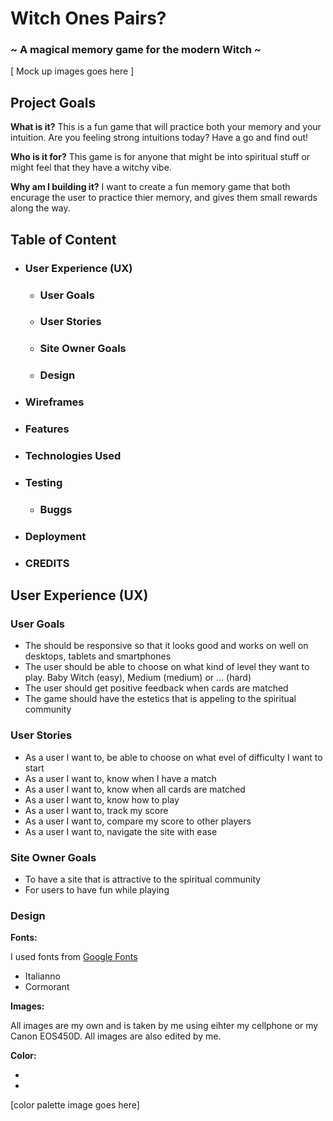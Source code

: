 # Witch Ones Pairs?
### ~ A magical memory game for the modern Witch ~

[ Mock up images goes here ]

## Project Goals
**What is it?** 
This is a fun game that will practice both your memory and your intuition.
Are you feeling strong intuitions today? Have a go and find out!

**Who is it for?**
This game is for anyone that might be into spiritual stuff or might feel that they 
have a witchy vibe.

**Why am I building it?**
I want to create a fun memory game that both encurage the user to practice thier memory, 
and gives them small rewards along the way.

## Table of Content

* ### **User Experience (UX)**
    * ### User Goals
    * ### User Stories
    * ### Site Owner Goals
    * ### Design 
* ### **Wireframes**
* ### **Features**
* ### **Technologies Used**
* ### **Testing**
    * ### Buggs
* ### **Deployment**
* ### **CREDITS**

## User Experience (UX)

### User Goals
* The should be responsive so that it looks good and works on well on desktops,
tablets and smartphones
* The user should be able to choose on what kind of level they want to play.
Baby Witch (easy), Medium (medium) or ... (hard)
* The user should get positive feedback when cards are matched
* The game should have the estetics that is appeling to the spiritual community

### User Stories
* As a user I want to, be able to choose on what evel of difficulty I want to start 
* As a user I want to, know when I have a match
* As a user I want to, know when all cards are matched
* As a user I want to, know how to play 
* As a user I want to, track my score
* As a user I want to, compare my score to other players
* As a user I want to, navigate the site with ease

### Site Owner Goals
* To have a site that is attractive to the spiritual community
* For users to have fun while playing

### Design

**Fonts:**

I used fonts from [Google Fonts](https://fonts.google.com/)
* Italianno
* Cormorant

**Images:**

All images are my own and is taken by me using eihter my cellphone or my 
Canon EOS450D. All images are also edited by me.

**Color:** 

*
*

[color palette image goes here]

